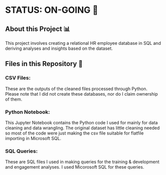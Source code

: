 # STATUS: ON-GOING 🚧

## About this Project 📊
This project involves creating a relational HR employee database in SQL and deriving analyses and insights based on the dataset. 

## Files in this Repository 📁

### CSV Files:
These are the outputs of the cleaned files processed through Python. Please note that I did not create these databases, nor do I claim ownership of them.

### Python Notebook:
This Jupyter Notebook contains the Python code I used for mainly for data cleaning and data wrangling. The original dataset has little cleaning needed so most of the code were just making the csv file suitable for flatfile importing in Microsoft SQL.

### SQL Queries:
These are SQL files I used in making queries for the training & development and engagement analyses. I used Micorosoft SQL for these queries.
